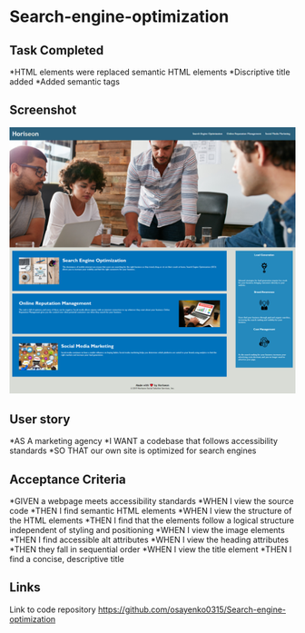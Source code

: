 # Search-engine-optimization

## Task Completed

*HTML elements were replaced semantic HTML elements
*Discriptive title added
*Added semantic tags 

## Screenshot
![final work](./assets/images/screenshot.png)

## User story

*AS A marketing agency
*I WANT a codebase that follows accessibility standards
*SO THAT our own site is optimized for search engines

## Acceptance Criteria

*GIVEN a webpage meets accessibility standards
*WHEN I view the source code
*THEN I find semantic HTML elements
*WHEN I view the structure of the HTML elements
*THEN I find that the elements follow a logical structure independent of styling and positioning
*WHEN I view the image elements
*THEN I find accessible alt attributes
*WHEN I view the heading attributes
*THEN they fall in sequential order
*WHEN I view the title element
*THEN I find a concise, descriptive title

## Links
Link to code repository https://github.com/osayenko0315/Search-engine-optimization


